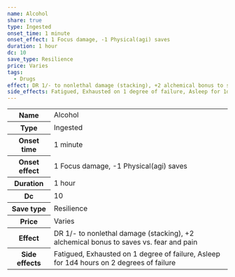 ```yaml
---
name: Alcohol
share: true
type: Ingested
onset_time: 1 minute
onset_effect: 1 Focus damage, -1 Physical(agi) saves
duration: 1 hour
dc: 10
save_type: Resilience
price: Varies
tags:
  - Drugs
effect: DR 1/- to nonlethal damage (stacking), +2 alchemical bonus to saves vs. fear and pain
side_effects: Fatigued, Exhausted on 1 degree of failure, Asleep for 1d4 hours on 2 degrees of failure
---
```


<p><span style="overflow-x: auto;"><table><tbody><tr><th>Name</th><td>Alcohol</td></tr><tr><th>Type</th><td>Ingested</td></tr><tr><th>Onset time</th><td>1 minute</td></tr><tr><th>Onset effect</th><td>1 Focus damage, -1 Physical(agi) saves</td></tr><tr><th>Duration</th><td>1 hour</td></tr><tr><th>Dc</th><td>10</td></tr><tr><th>Save type</th><td>Resilience</td></tr><tr><th>Price</th><td>Varies</td></tr><tr><th>Effect</th><td>DR 1/- to nonlethal damage (stacking), +2 alchemical bonus to saves vs. fear and pain</td></tr><tr><th>Side effects</th><td>Fatigued, Exhausted on 1 degree of failure, Asleep for 1d4 hours on 2 degrees of failure</td></tr></tbody></table></span></p>